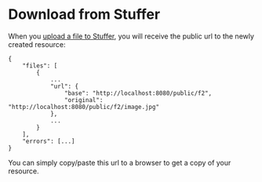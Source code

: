 # Download from Stuffer

When you [upload a file to Stuffer](./upload.md), you will receive the public url
to the newly created resource:

    {
        "files": [
            {
                ...
                "url": {
                    "base": "http://localhost:8080/public/f2",
                    "original": "http://localhost:8080/public/f2/image.jpg"
                },
                ...
            }
        ],
        "errors": [...]
    }

You can simply copy/paste this url to a browser to get a copy of your resource.

